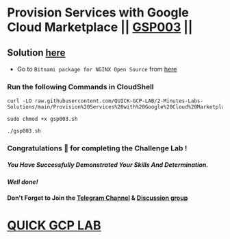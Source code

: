 # Provision Services with Google Cloud Marketplace || [GSP003](https://www.cloudskillsboost.google/focuses/565?parent=catalog) ||

## Solution [here]()

* Go to `Bitnami package for NGINX Open Source` from [here](https://console.cloud.google.com/marketplace/product/bitnami-launchpad/nginxstack?)

### Run the following Commands in CloudShell

```
curl -LO raw.githubusercontent.com/QUICK-GCP-LAB/2-Minutes-Labs-Solutions/main/Provision%20Services%20with%20Google%20Cloud%20Marketplace/gsp003.sh

sudo chmod +x gsp003.sh

./gsp003.sh
```

### Congratulations 🎉 for completing the Challenge Lab !

##### *You Have Successfully Demonstrated Your Skills And Determination.*

#### *Well done!*

#### Don't Forget to Join the [Telegram Channel](https://t.me/QuickGcpLab) & [Discussion group](https://t.me/QuickGcpLabChats)

# [QUICK GCP LAB](https://www.youtube.com/@quickgcplab)